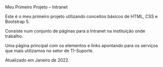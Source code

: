﻿Meu Primeiro Projeto – Intranet


Este é o meu primeiro projeto utilizando conceitos básicos de HTML, CSS e Bootstrap 5.

Consiste num conjunto de páginas para a Intranet na instituição onde trabalho.

Uma página principal com os elementos e links apontando para os serviços que mais utilizamos no setor de TI-Suporte.

Atualizado em Janeiro de 2022.

